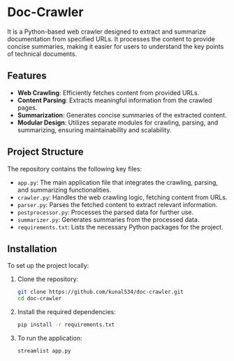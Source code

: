 # Doc-Crawler

It is a Python-based web crawler designed to extract and summarize documentation from specified URLs. It processes the content to provide concise summaries, making it easier for users to understand the key points of technical documents.

## Features

- **Web Crawling**: Efficiently fetches content from provided URLs.
- **Content Parsing**: Extracts meaningful information from the crawled pages.
- **Summarization**: Generates concise summaries of the extracted content.
- **Modular Design**: Utilizes separate modules for crawling, parsing, and summarizing, ensuring maintainability and scalability.

## Project Structure

The repository contains the following key files:

- `app.py`: The main application file that integrates the crawling, parsing, and summarizing functionalities.
- `crawler.py`: Handles the web crawling logic, fetching content from URLs.
- `parser.py`: Parses the fetched content to extract relevant information.
- `postprocessor.py`: Processes the parsed data for further use.
- `summarizer.py`: Generates summaries from the processed data.
- `requirements.txt`: Lists the necessary Python packages for the project.

## Installation

To set up the project locally:

1. Clone the repository:

   ```bash
   git clone https://github.com/kunal534/doc-crawler.git
   cd doc-crawler
2. Install the required dependencies:

   ```bash
   pip install -r requirements.txt

3. To run the application:
   ```bash
   streamlist app.py

